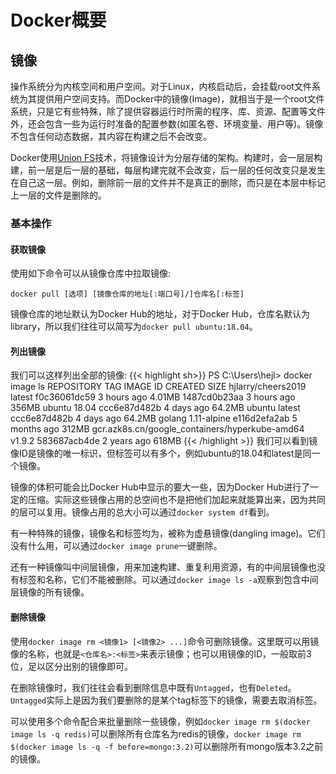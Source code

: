 # Docker概要

镜像
-------

操作系统分为内核空间和用户空间。对于Linux，内核启动后，会挂载root文件系统为其提供用户空间支持。而Docker中的镜像(Image)，就相当于是一个root文件系统，只是它有些特殊，除了提供容器运行时所需的程序、库、资源、配置等文件外，还会包含一些为运行时准备的配置参数(如匿名卷、环境变量、用户等)。镜像不包含任何动态数据，其内容在构建之后不会改变。

Docker使用[Union FS](https://en.wikipedia.org/wiki/Union_mount)技术，将镜像设计为分层存储的架构。构建时，会一层层构建，前一层是后一层的基础，每层构建完就不会改变，后一层的任何改变只是发生在自己这一层。例如，删除前一层的文件并不是真正的删除，而只是在本层中标记上一层的文件是删除的。

### 基本操作
#### 获取镜像
使用如下命令可以从镜像仓库中拉取镜像:
```
docker pull [选项] [镜像仓库的地址[:端口号]/]仓库名[:标签]
```
镜像仓库的地址默认为Docker Hub的地址，对于Docker Hub，仓库名默认为library，所以我们往往可以简写为`docker pull ubuntu:18.04`。

#### 列出镜像
我们可以这样列出全部的镜像:
{{< highlight sh>}}
PS C:\Users\hejl> docker image ls
REPOSITORY                                       TAG                 IMAGE ID            CREATED             SIZE
hjlarry/cheers2019                               latest              f0c36061dc59        3 hours ago         4.01MB
<none>                                           <none>              1487cd0b23aa        3 hours ago         356MB
ubuntu                                           18.04               ccc6e87d482b        4 days ago          64.2MB
ubuntu                                           latest              ccc6e87d482b        4 days ago          64.2MB
golang                                           1.11-alpine         e116d2efa2ab        5 months ago        312MB
gcr.azk8s.cn/google_containers/hyperkube-amd64   v1.9.2              583687acb4de        2 years ago         618MB
{{< /highlight >}}
我们可以看到镜像ID是镜像的唯一标识，但标签可以有多个，例如ubuntu的18.04和latest是同一个镜像。

镜像的体积可能会比Docker Hub中显示的要大一些，因为Docker Hub进行了一定的压缩。实际这些镜像占用的总空间也不是把他们加起来就能算出来，因为共同的层可以复用。镜像占用的总大小可以通过`docker system df`看到。

有一种特殊的镜像，镜像名和标签均为<none>，被称为虚悬镜像(dangling image)。它们没有什么用，可以通过`docker image prune`一键删除。

还有一种镜像叫中间层镜像，用来加速构建、重复利用资源，有的中间层镜像也没有标签和名称，它们不能被删除。可以通过`docker image ls -a`观察到包含中间层镜像的所有镜像。

#### 删除镜像
使用`docker image rm <镜像1> [<镜像2> ...]`命令可删除镜像。这里既可以用镜像的名称，也就是`<仓库名>:<标签>`来表示镜像；也可以用镜像的ID，一般取前3位，足以区分出别的镜像即可。

在删除镜像时，我们往往会看到删除信息中既有`Untagged`，也有`Deleted`。`Untagged`实际上是因为我们要删除的是某个tag标签下的镜像，需要去取消标签。

可以使用多个命令配合来批量删除一些镜像，例如`docker image rm $(docker image ls -q redis)`可以删除所有仓库名为redis的镜像，`docker image rm $(docker image ls -q -f before=mongo:3.2)`可以删除所有mongo版本3.2之前的镜像。